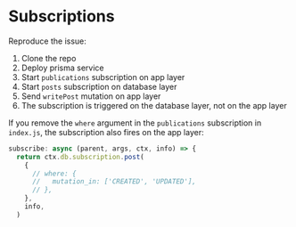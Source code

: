 # Subscriptions

Reproduce the issue:

1. Clone the repo
2. Deploy prisma service
3. Start `publications` subscription on app layer
4. Start `posts` subscription on database layer
5. Send `writePost` mutation on app layer
6. The subscription is triggered on the database layer, not on the app layer

If you remove the `where` argument in the `publications` subscription in `index.js`, the subscription also fires on the app layer:

```js
subscribe: async (parent, args, ctx, info) => {
  return ctx.db.subscription.post(
    {
      // where: {
      //   mutation_in: ['CREATED', 'UPDATED'],
      // },
    },
    info,
  )
```